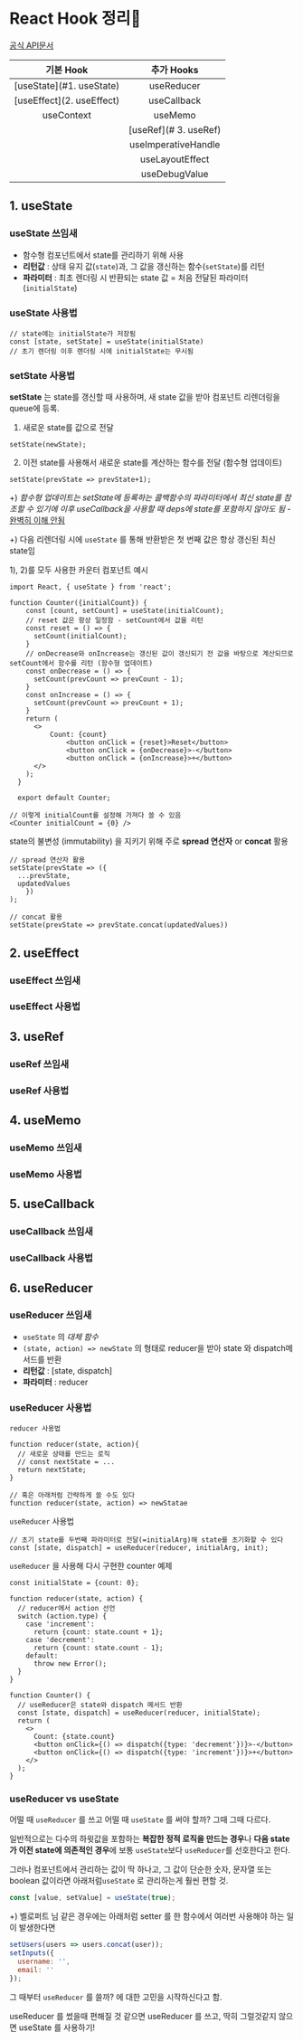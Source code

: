 # React Hook 정리🌻

[공식 API문서](https://ko.reactjs.org/docs/hooks-reference.html#usestate)

|         기본 Hook         |      추가 Hooks       |
| :-----------------------: | :-------------------: |
| [useState](#1. useState)  |      useReducer       |
| [useEffect](2. useEffect) |      useCallback      |
|        useContext         |        useMemo        |
|                           | [useRef](# 3. useRef) |
|                           |  useImperativeHandle  |
|                           |    useLayoutEffect    |
|                           |     useDebugValue     |



## 1. useState

### useState 쓰임새

- 함수형 컴포넌트에서 state를 관리하기 위해 사용
- **리턴값** : 상태 유지 값(`state`)과,  그 값을 갱신하는 함수(`setState`)를 리턴
- **파라미터** : 최초 렌더링 시 반환되는 state 값 = 처음 전달된 파라미터(`initialState`)

### useState 사용법

```react
// state에는 initialState가 저장됨
const [state, setState] = useState(initialState)
// 초기 렌더링 이후 렌더링 시에 initialState는 무시됨
```

### setState 사용법

**setState** 는 state를 갱신할 때 사용하며, 새 state 값을 받아 컴포넌트 리렌더링을 queue에 등록.

1) 새로운 state를 값으로 전달

```react
setState(newState);
```

2) 이전 state를 사용해서 새로운 state를 계산하는 함수를 전달 (함수형 업데이트)

```react
setState(prevState => prevState+1);
```

+) *함수형 업데이트는 setState에 등록하는 콜백함수의 파라미터에서 최신 state를 참조할 수 있기에 이후 useCallback을 사용할 때 deps에 state를 포함하지 않아도 됨* - <u>완벽히 이해 안됨</u>

+) 다음 리렌더링 시에 `useState` 를 통해 반환받은 첫 번째 값은 항상 갱신된 최신 state임

1), 2)를 모두 사용한 카운터 컴포넌트 예시

```react
import React, { useState } from 'react';

function Counter({initialCount}) {
    const [count, setCount] = useState(initialCount);
    // reset 값은 항상 일정함 - setCount에서 값을 리턴 
    const reset = () => {
      setCount(initialCount);
    }
    // onDecrease와 onIncrease는 갱신된 값이 갱신되기 전 값을 바탕으로 계산되므로 setCount에서 함수를 리턴 (함수형 업데이트)
    const onDecrease = () => {
      setCount(prevCount => prevCount - 1);
    }
    const onIncrease = () => {
      setCount(prevCount => prevCount + 1);
    }
    return (
      <>
          Count: {count}
              <button onClick = {reset}>Reset</button>
              <button onClick = {onDecrease}>-</button>
              <button onClick = {onIncrease}>+</button>
      </>
    );
  }

  export default Counter;
```

```react
// 이렇게 initialCount를 설정해 가져다 쓸 수 있음
<Counter initialCount = {0} />
```



state의 불변성 (immutability) 을 지키기 위해 주로 **spread 연산자**  or **concat** 활용

```react
// spread 연산자 활용
setState(prevState => ({
  ...prevState,
  updatedValues
	})
);

// concat 활용
setState(prevState => prevState.concat(updatedValues))
```



## 2. useEffect
### useEffect 쓰임새



### useEffect 사용법



## 3. useRef

### useRef 쓰임새



### useRef 사용법



## 4. useMemo

### useMemo 쓰임새



### useMemo 사용법



## 5. useCallback

### useCallback 쓰임새



### useCallback 사용법


## 6. useReducer
### useReducer 쓰임새

- `useState` 의 *대체 함수*
- `(state, action) => newState` 의 형태로 reducer을 받아 state 와 dispatch메서드를 반환
- **리턴값** : [state, dispatch]
- **파라미터** : reducer

### useReducer 사용법

`reducer 사용법`

```react
function reducer(state, action){
  // 새로운 상태를 만드는 로직
  // const nextState = ...
  return nextState;
}

// 혹은 아래처럼 간략하게 쓸 수도 있다
function reducer(state, action) => newStatae
```

`useReducer` 사용법

```react
// 초기 state를 두번째 파라미터로 전달(=initialArg)해 state를 초기화할 수 있다
const [state, dispatch] = useReducer(reducer, initialArg, init);
```

`useReducer` 을 사용해 다시 구현한 counter 예제

```react
const initialState = {count: 0};

function reducer(state, action) {
  // reducer에서 action 선언
  switch (action.type) {
    case 'increment':
      return {count: state.count + 1};
    case 'decrement':
      return {count: state.count - 1};
    default:
      throw new Error();
  }
}

function Counter() {
  // useReducer은 state와 dispatch 메서드 반환
  const [state, dispatch] = useReducer(reducer, initialState);
  return (
    <>
      Count: {state.count}
      <button onClick={() => dispatch({type: 'decrement'})}>-</button>
      <button onClick={() => dispatch({type: 'increment'})}>+</button>
    </>
  );
}
```

### useReducer vs useState

어떨 때 `useReducer` 를 쓰고 어떨 때 `useState` 를 써야 할까? 그때 그때 다르다.

일반적으로는 다수의 하윗값을 포함하는 **복잡한 정적 로직을 만드는 경우**나 **다음 state가 이전 state에 의존적인 경우**에 보통 `useState`보다 `useReducer`를 선호한다고 한다.

그러나 컴포넌트에서 관리하는 값이 딱 하나고, 그 값이 단순한 숫자, 문자열 또는 boolean 값이라면  아래처럼`useState` 로 관리하는게 훨씬 편할 것.

```javascript
const [value, setValue] = useState(true);
```

+) 벨로퍼트 님 같은 경우에는 아래처럼 setter 를 한 함수에서 여러번 사용해야 하는 일이 발생한다면

```javascript
setUsers(users => users.concat(user));
setInputs({
  username: '',
  email: ''
});
```

그 때부터 `useReducer` 를 쓸까? 에 대한 고민을 시작하신다고 함.

useReducer 를 썼을때 편해질 것 같으면 useReducer 를 쓰고, 딱히 그럴것같지 않으면 useState 를 사용하기!